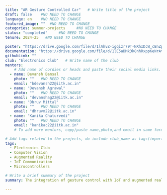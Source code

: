 ```yaml
---
title: "AR Gesture Controlled Car"   # Write title of the project
draft: false    #NO NEED TO CHANGE
language: en    #NO NEED TO CHANGE
featured_image: ""  #NO NEED TO CHANGE
categories: summer-projects     #NO NEED TO CHANGE
status: "completed"     #NO NEED TO CHANGE
tenure: 2024-25   #NO NEED TO CHANGE

poster: "https://drive.google.com/file/d/1lAhvZ-igqizr79T-NXhIDcW_cBnZpqjz/view?usp=drivesdk"
documentation: "https://drive.google.com/file/d/1lE5aDMk3k8nhRxppKeNrAt7dOSJhzCmJ/view?usp=drivesdk"
githubLink: ""
club: "Electronics Club"   # Write name of the club
mentors:
    # Add name of cordies or heads and paste their social media links.
  - name: Devansh Bansal
    photo: ""   #NO NEED TO CHANGE
    email: "bdevansh22@iitk.ac.in"
  - name: "Devansh Agrawal"
    photo: ""   #NO NEED TO CHANGE
    email: "devanshag22@iitk.ac.in"
  - name: "Dhruv Mittal"
    photo: ""   #NO NEED TO CHANGE
    email: "dhruvm22@iitk.ac.in"
  - name: "Kanika Chaturvedi"
    photo: ""   #NO NEED TO CHANGE
    email: "kanikac22@iitk.ac.in"
    # To add more mentors, copy/paste name,photo,and email in same format as above.

# Add tags related to the projects, do include club_name as tags(important)
tags: 
  - Electronics Club
  - Computer Vision
  - Augmented Reality
  - IoT Communication
  - Microcontrollers    

# Write a brief summary of the project
summary: The integration of gesture control with IoT and augmented reality (AR) offers exciting prospects in the field of robotics and smart vehicles. Our project focuses on developing a gesture-controlled car that leverages camera modules and IoT to provide real-time video feed and overlay AR objects, transforming any regular floor into a dynamic race track.

---
```

